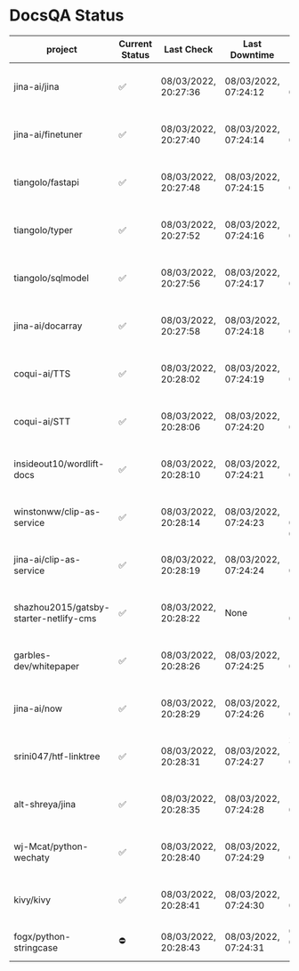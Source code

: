 # DocsQA Status

|               project                |Current Status|     Last Check     |   Last Downtime    |              % Uptime              |
|--------------------------------------|--------------|--------------------|--------------------|------------------------------------|
|jina-ai/jina                          |✅            |08/03/2022, 20:27:36|08/03/2022, 07:24:12|182.293 (since 07/29/2022, 16:38:18)|
|jina-ai/finetuner                     |✅            |08/03/2022, 20:27:40|08/03/2022, 07:24:14|182.299 (since 07/29/2022, 16:38:18)|
|tiangolo/fastapi                      |✅            |08/03/2022, 20:27:48|08/03/2022, 07:24:15|182.301 (since 07/29/2022, 16:38:18)|
|tiangolo/typer                        |✅            |08/03/2022, 20:27:52|08/03/2022, 07:24:16|182.299 (since 07/29/2022, 16:38:18)|
|tiangolo/sqlmodel                     |✅            |08/03/2022, 20:27:56|08/03/2022, 07:24:17|182.289 (since 07/29/2022, 16:38:18)|
|jina-ai/docarray                      |✅            |08/03/2022, 20:27:58|08/03/2022, 07:24:18|182.271 (since 07/29/2022, 16:38:18)|
|coqui-ai/TTS                          |✅            |08/03/2022, 20:28:02|08/03/2022, 07:24:19|182.275 (since 07/29/2022, 16:38:18)|
|coqui-ai/STT                          |✅            |08/03/2022, 20:28:06|08/03/2022, 07:24:20|182.260 (since 07/29/2022, 16:38:18)|
|insideout10/wordlift-docs             |✅            |08/03/2022, 20:28:10|08/03/2022, 07:24:21|182.251 (since 07/29/2022, 16:38:18)|
|winstonww/clip-as-service             |✅            |08/03/2022, 20:28:14|08/03/2022, 07:24:23|117.718 (since 08/01/2022, 02:40:51)|
|jina-ai/clip-as-service               |✅            |08/03/2022, 20:28:19|08/03/2022, 07:24:24|182.240 (since 07/29/2022, 16:38:18)|
|shazhou2015/gatsby-starter-netlify-cms|✅            |08/03/2022, 20:28:22|None                |100.000 (since 08/03/2022, 10:30:18)|
|garbles-dev/whitepaper                |✅            |08/03/2022, 20:28:26|08/03/2022, 07:24:25|182.213 (since 07/29/2022, 16:38:18)|
|jina-ai/now                           |✅            |08/03/2022, 20:28:29|08/03/2022, 07:24:26|182.217 (since 07/29/2022, 16:38:18)|
|srini047/htf-linktree                 |✅            |08/03/2022, 20:28:31|08/03/2022, 07:24:27|258.989 (since 07/31/2022, 18:29:28)|
|alt-shreya/jina                       |✅            |08/03/2022, 20:28:35|08/03/2022, 07:24:28|182.209 (since 07/29/2022, 16:38:18)|
|wj-Mcat/python-wechaty                |✅            |08/03/2022, 20:28:40|08/03/2022, 07:24:29|182.201 (since 07/29/2022, 16:38:18)|
|kivy/kivy                             |✅            |08/03/2022, 20:28:41|08/03/2022, 07:24:30|182.189 (since 07/29/2022, 16:38:18)|
|fogx/python-stringcase                |⛔️           |08/03/2022, 20:28:43|08/03/2022, 07:24:31|0.000 (since 08/01/2022, 12:54:44)  |
